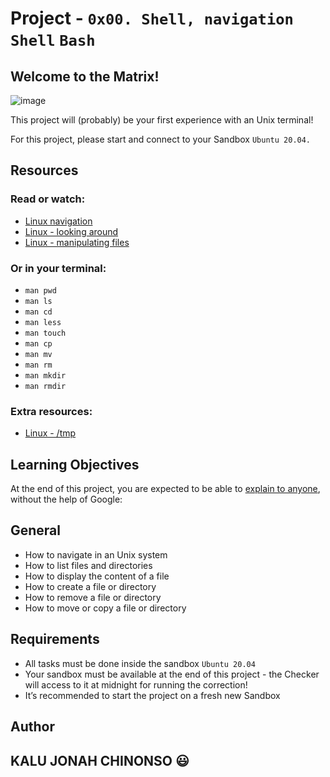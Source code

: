 # Project - `0x00. Shell, navigation` `Shell` `Bash`

## Welcome to the Matrix!

![image](https://github.com/NonsoTheTechGuy/alx-pre_course/assets/92136146/5c477c12-2433-45a8-8a09-ee59a744b418)


This project will (probably) be your first experience with an Unix terminal!

For this project, please start and connect to your Sandbox `Ubuntu 20.04.`

## Resources
### Read or watch:

- [Linux navigation](https://intranet.alxswe.com/rltoken/4m4Lw9rUZFhQig7NZUF80w)
- [Linux - looking around](https://intranet.alxswe.com/rltoken/8XkgWppn3ObNmj8qA061-w)
- [Linux - manipulating files](https://intranet.alxswe.com/rltoken/d6lEkcOvkRj8jNOLo4udcA)

### Or in your terminal:

- `man pwd`
- `man ls`
- `man cd`
- `man less`
- `man touch`
- `man cp`
- `man mv`
- `man rm`
- `man mkdir`
- `man rmdir`

### Extra resources:

- [Linux - /tmp](https://intranet.alxswe.com/rltoken/6MPxRI9oWAh31oumJAQV4g)

## Learning Objectives
At the end of this project, you are expected to be able to [explain to anyone](https://intranet.alxswe.com/rltoken/g6OM32fuu9lhefSMMlyCEw), without the help of Google:

## General
- How to navigate in an Unix system
- How to list files and directories
- How to display the content of a file
- How to create a file or directory
- How to remove a file or directory
- How to move or copy a file or directory
 
## Requirements
- All tasks must be done inside the sandbox `Ubuntu 20.04`
- Your sandbox must be available at the end of this project - the Checker will access to it at midnight for running the correction!
- It’s recommended to start the project on a fresh new Sandbox

## Author

## KALU JONAH CHINONSO 😃
